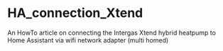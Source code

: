 # HA_connection_Xtend
An HowTo article on connecting the Intergas Xtend hybrid heatpump to Home Assistant via wifi network adapter (multi homed)
